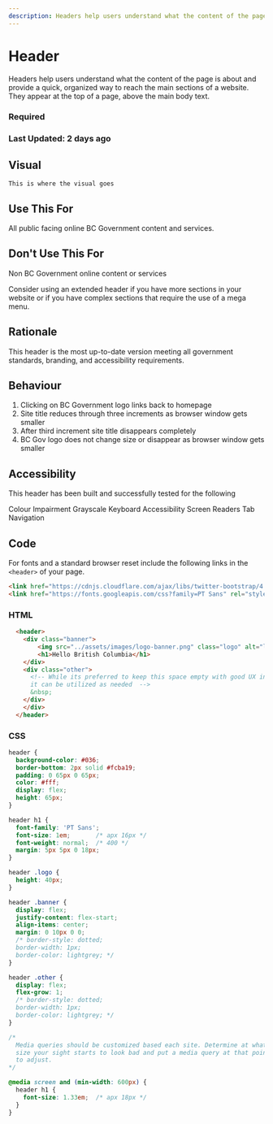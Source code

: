 ```yaml
---
description: Headers help users understand what the content of the page is about and provides a quick, organized way to reach the main sections of a website.
---
```

# Header

Headers help users understand what the content of the page is about and provide a quick, organized way to reach the main sections of a website. They appear at the top of a page, above the main body text.

### Required
### Last Updated: 2 days ago

## Visual
	This is where the visual goes

## Use This For

All public facing online BC Government content and services.

## Don't Use This For

Non BC Government online content or services

Consider using an extended header if you have more sections in your website or if you have complex sections that require the use of a mega menu.

## Rationale

This header is the most up-to-date version meeting all government standards, branding, and accessibility requirements.

## Behaviour

1. Clicking on BC Government logo links back to homepage
2. Site title reduces through three increments as browser window gets smaller
3. After third increment site title disappears completely
4. BC Gov logo does not change size or disappear as browser window gets smaller

## Accessibility

This header has been built and successfully tested for the following

Colour Impairment
Grayscale
Keyboard Accessibility
Screen Readers
Tab Navigation

## Code

For fonts and a standard browser reset include the following links in the `<header>` of your page.

```html
<link href="https://cdnjs.cloudflare.com/ajax/libs/twitter-bootstrap/4.1.3/css/bootstrap-reboot.min.css" rel="stylesheet">
<link href="https://fonts.googleapis.com/css?family=PT Sans" rel="stylesheet">
```

### HTML

```html
  <header>
    <div class="banner">
        <img src="../assets/images/logo-banner.png" class="logo" alt="logo" />
        <h1>Hello British Columbia</h1>
    </div>
    <div class="other">
      <!-- While its preferred to keep this space empty with good UX in mind
      it can be utilized as needed  -->
      &nbsp;
    </div>
    </div>
  </header>
```
    
### CSS

```css
header {
  background-color: #036;
  border-bottom: 2px solid #fcba19;
  padding: 0 65px 0 65px;
  color: #fff;
  display: flex;
  height: 65px;
}

header h1 {
  font-family: 'PT Sans';
  font-size: 1em;       /* apx 16px */
  font-weight: normal;  /* 400 */
  margin: 5px 5px 0 18px;
}

header .logo {
  height: 40px;
}

header .banner {
  display: flex;
  justify-content: flex-start;
  align-items: center;
  margin: 0 10px 0 0;
  /* border-style: dotted;
  border-width: 1px;
  border-color: lightgrey; */
}

header .other {
  display: flex;
  flex-grow: 1;
  /* border-style: dotted;
  border-width: 1px;
  border-color: lightgrey; */
}

/*
  Media queries should be customized based each site. Determine at what
  size your sight starts to look bad and put a media query at that point
  to adjust.
*/

@media screen and (min-width: 600px) {
  header h1 {
    font-size: 1.33em;  /* apx 18px */
  }
}
```
